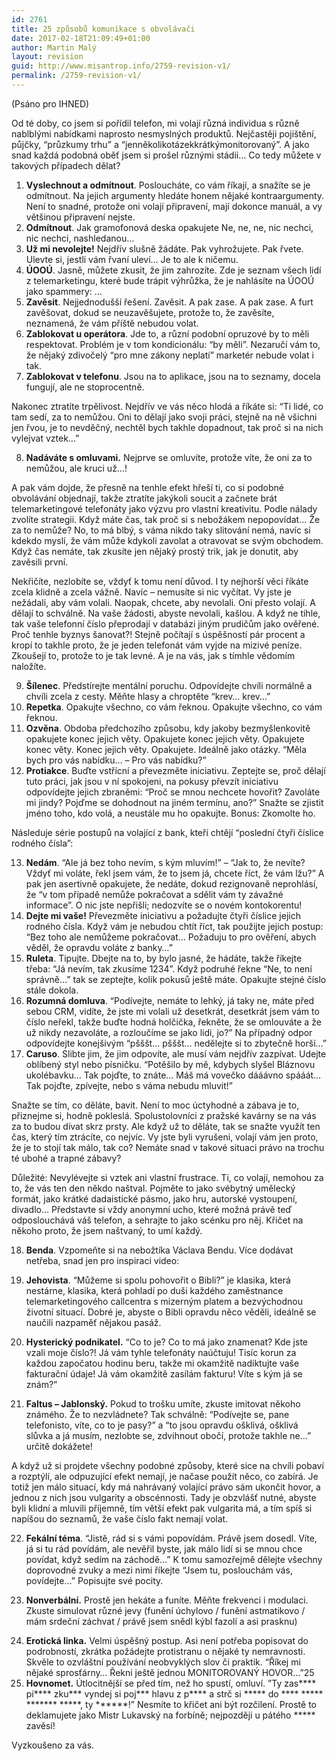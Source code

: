 ```yaml
---
id: 2761
title: 25 způsobů komunikace s obvolávači
date: 2017-02-18T21:09:49+01:00
author: Martin Malý
layout: revision
guid: http://www.misantrop.info/2759-revision-v1/
permalink: /2759-revision-v1/
---
```

(Psáno pro IHNED)

Od té doby, co jsem si pořídil telefon, mi volají různá individua s různě nablblými nabídkami naprosto nesmyslných produktů. Nejčastěji pojištění, půjčky, “průzkumy trhu” a “jenněkolikotázekkrátkýmonitorovaný”. A jako snad každá podobná oběť jsem si prošel různými stádii… Co tedy můžete v takových případech dělat?

  1. **Vyslechnout a odmítnout**. Posloucháte, co vám říkají, a snažíte se je odmítnout. Na jejich argumenty hledáte honem nějaké kontraargumenty. Není to snadné, protože oni volají připravení, mají dokonce manuál, a vy většinou připravení nejste.
  2. **Odmítnout**. Jak gramofonová deska opakujete Ne, ne, ne, nic nechci, nic nechci, nashledanou…
  3. **Už mi nevolejte!** Nejdřív slušně žádáte. Pak vyhrožujete. Pak řvete. Ulevte si, jestli vám řvaní uleví… Je to ale k ničemu.
  4. **ÚOOÚ**. Jasně, můžete zkusit, že jim zahrozíte. Zde je seznam všech lidí z telemarketingu, které bude trápit výhrůžka, že je nahlásíte na ÚOOÚ jako spammery: &#8230;
  5. **Zavěsit**. Nejjednodušší řešení. Zavěsit. A pak zase. A pak zase. A furt zavěšovat, dokud se neuzavěšujete, protože to, že zavěsíte, neznamená, že vám příště nebudou volat.
  6. **Zablokovat u operátora**. Jde to, a různí podobní opruzové by to měli respektovat. Problém je v tom kondicionálu: “by měli”. Nezaručí vám to, že nějaký zdivočelý “pro mne zákony neplatí” marketér nebude volat i tak.
  7. **Zablokovat v telefonu**. Jsou na to aplikace, jsou na to seznamy, docela fungují, ale ne stoprocentně.

Nakonec ztratíte trpělivost. Nejdřív ve vás něco hlodá a říkáte si: “Ti lidé, co tam sedí, za to nemůžou. Oni to dělají jako svoji práci, stejně na ně všichni jen řvou, je to nevděčný, nechtěl bych takhle dopadnout, tak proč si na nich vylejvat vztek…”

<ol start="8">
  <li>
    <strong>Nadáváte s omluvami.</strong> Nejprve se omluvíte, protože víte, že oni za to nemůžou, ale kruci už…!
  </li>
</ol>

A pak vám dojde, že přesně na tenhle efekt hřeší ti, co si podobné obvolávání objednají, takže ztratíte jakýkoli soucit a začnete brát telemarketingové telefonáty jako výzvu pro vlastní kreativitu. Podle nálady zvolíte strategii. Když máte čas, tak proč si s nebožákem nepopovídat… Že za to nemůže? No, to má blbý, s váma nikdo taky slitování nemá, navíc si kdekdo myslí, že vám může kdykoli zavolat a otravovat se svým obchodem. Když čas nemáte, tak zkusíte jen nějaký prostý trik, jak je donutit, aby zavěsili první.

Nekřičíte, nezlobíte se, vždyť k tomu není důvod. I ty nejhorší věci říkáte zcela klidně a zcela vážně. Navíc &#8211; nemusíte si nic vyčítat. Vy jste je nežádali, aby vám volali. Naopak, chcete, aby nevolali. Oni přesto volají. A dělají to schválně. Na vaše žádosti, abyste nevolali, kašlou. A když ne tihle, tak vaše telefonní číslo přeprodají v databázi jiným prudičům jako ověřené. Proč tenhle byznys šanovat?! Stejně počítají s úspěšností pár procent a kropí to takhle proto, že je jeden telefonát vám vyjde na mizivé peníze. Zkoušejí to, protože to je tak levné. A je na vás, jak s tímhle vědomím naložíte.

<ol start="9">
  <li>
    <strong>Šílenec</strong>. Předstírejte mentální poruchu. Odpovídejte chvíli normálně a chvíli zcela z cesty. Měňte hlasy a chroptěte “krev… krev…”
  </li>
  <li>
    <strong>Repetka</strong>. Opakujte všechno, co vám řeknou. Opakujte všechno, co vám řeknou.
  </li>
  <li>
    <strong>Ozvěna</strong>. Obdoba předchozího způsobu, kdy jakoby bezmyšlenkovitě opakujete konec jejich věty. Opakujete konec jejich věty. Opakujete konec věty. Konec jejich věty. Opakujete. Ideálně jako otázky. “Měla bych pro vás nabídku… &#8211; Pro vás nabídku?”
  </li>
  <li>
    <strong>Protiakce</strong>. Buďte vstřícní a převezměte iniciativu. Zeptejte se, proč dělají tuto práci, jak jsou v ní spokojeni, na pokusy převzít iniciativu odpovídejte jejich zbraněmi: “Proč se mnou nechcete hovořit? Zavoláte mi jindy? Pojďme se dohodnout na jiném termínu, ano?” Snažte se zjistit jméno toho, kdo volá, a neustále mu ho opakujte. Bonus: Zkomolte ho.
  </li>
</ol>

Následuje série postupů na volající z bank, kteří chtějí “poslední čtyři číslice rodného čísla”:

<ol start="13">
  <li>
    <strong>Nedám</strong>. “Ale já bez toho nevím, s kým mluvím!” &#8211; “Jak to, že nevíte? Vždyť mi voláte, řekl jsem vám, že to jsem já, chcete říct, že vám lžu?” A pak jen asertivně opakujete, že nedáte, dokud rezignovaně neprohlásí, že “v tom případě nemůže pokračovat a sdělit vám ty závažné informace”. O nic jste nepřišli; nedozvíte se o novém kontokorentu!
  </li>
  <li>
    <strong>Dejte mi vaše!</strong> Převezměte iniciativu a požadujte čtyři číslice jejich rodného čísla. Když vám je nebudou chtít říct, tak použijte jejich postup: “Bez toho ale nemůžeme pokračovat… Požaduju to pro ověření, abych věděl, že opravdu voláte z banky…”
  </li>
  <li>
    <strong>Ruleta</strong>. Tipujte. Dbejte na to, by bylo jasné, že hádáte, takže říkejte třeba: “Já nevím, tak zkusíme 1234”. Když podruhé řekne “Ne, to není správně&#8230;” tak se zeptejte, kolik pokusů ještě máte. Opakujte stejné číslo stále dokola.
  </li>
  <li>
    <strong>Rozumná domluva</strong>. “Podívejte, nemáte to lehký, já taky ne, máte před sebou CRM, vidíte, že jste mi volali už desetkrát, desetkrát jsem vám to číslo neřekl, takže buďte hodná holčička, řekněte, že se omlouváte a že už nikdy nezavoláte, a rozloučíme se jako lidi, jo?” Na případný odpor odpovídejte konejšivým “pšššt… pšššt… nedělejte si to zbytečně horší…”
  </li>
  <li>
    <strong>Caruso</strong>. Slibte jim, že jim odpovíte, ale musí vám nejdřív zazpívat. Udejte oblíbený styl nebo písničku. “Potěšilo by mě, kdybych slyšel Bláznovu ukolébavku… Tak pojďte, to znáte… Máš má vovečko dááávno spááát… Tak pojďte, zpívejte, nebo s váma nebudu mluvit!”
  </li>
</ol>

Snažte se tím, co děláte, bavit. Není to moc úctyhodné a zábava je to, přiznejme si, hodně pokleslá. Spolustolovníci z pražské kavárny se na vás za to budou dívat skrz prsty. Ale když už to děláte, tak se snažte využít ten čas, který tím ztrácíte, co nejvíc. Vy jste byli vyrušeni, volají vám jen proto, že je to stojí tak málo, tak co? Nemáte snad v takové situaci právo na trochu té ubohé a trapné zábavy?

Důležité: Nevylévejte si vztek ani vlastní frustrace. Ti, co volají, nemohou za to, že vás ten den někdo naštval. Pojměte to jako svébytný umělecký formát, jako krátké dadaistické pásmo, jako hru, autorské vystoupení, divadlo… Představte si vždy anonymní ucho, které možná právě teď odposlouchává váš telefon, a sehrajte to jako scénku pro něj. Křičet na někoho proto, že jsem naštvaný, to umí každý.

<ol start="18">
  <li>
    <strong>Benda</strong>. Vzpomeňte si na nebožtíka Václava Bendu. Více dodávat netřeba, snad jen pro inspiraci video:<br />
  </li>
</ol>

<ol start="19">
  <li>
    <strong>Jehovista</strong>. “Můžeme si spolu pohovořit o Bibli?” je klasika, která nestárne, klasika, která pohladí po duši každého zaměstnance telemarketingového callcentra s mizerným platem a bezvýchodnou životní situací. Dobré je, abyste o Bibli opravdu něco věděli, ideálně se naučili nazpaměť nějakou pasáž.
  </li>
</ol>

<ol start="20">
  <li>
    <strong>Hysterický podnikatel.</strong> “Co to je? Co to má jako znamenat? Kde jste vzali moje číslo?! Já vám tyhle telefonáty naúčtuju! Tisíc korun za každou započatou hodinu beru, takže mi okamžitě nadiktujte vaše fakturační údaje! Já vám okamžitě zasílám fakturu! Víte s kým já se znám?”
  </li>
</ol>

<ol start="21">
  <li>
    <strong>Faltus &#8211; Jablonský.</strong> Pokud to trošku umíte, zkuste imitovat někoho známého. Že to nezvládnete? Tak schválně: “Podívejte se, pane telefonisto, víte, co to je pasy?” a “to jsou opravdu ošklivá, ošklivá slůvka a já musím, nezlobte se, zdvihnout obočí, protože takhle ne…” určitě dokážete!
  </li>
</ol>

A když už si projdete všechny podobné způsoby, které sice na chvíli pobaví a rozptýlí, ale odpuzující efekt nemají, je načase použít něco, co zabírá. Je totiž jen málo situací, kdy má nahrávaný volající právo sám ukončit hovor, a jednou z nich jsou vulgarity a obscénnosti. Tady je obzvlášť nutné, abyste byli klidní a mluvili příjemně, tím větší efekt pak vulgarita má, a tím spíš si napíšou do seznamů, že vaše číslo fakt nemají volat.

<ol start="22">
  <li>
    <strong>Fekální téma</strong>. “Jistě, rád si s vámi popovídám. Právě jsem dosedl. Víte, já si tu rád povídám, ale nevěřil byste, jak málo lidí si se mnou chce povídat, když sedím na záchodě…” K tomu samozřejmě dělejte všechny doprovodné zvuky a mezi nimi říkejte “Jsem tu, poslouchám vás, povídejte…” Popisujte své pocity.
  </li>
</ol>

<ol start="23">
  <li>
    <strong>Nonverbální.</strong> Prostě jen hekáte a funíte. Měňte frekvenci i modulaci. Zkuste simulovat různé jevy (funění úchylovo / funění astmatikovo / mám srdeční záchvat / právě jsem snědl kýbl fazolí a asi prasknu)
  </li>
</ol>

<ol start="24">
  <li>
    <strong>Erotická linka.</strong> Velmi úspěšný postup. Asi není potřeba popisovat do podrobností, zkrátka požádejte protistranu o nějaké ty nemravnosti. Skvěle to ozvláštní používání neobvyklých slov či praktik. “Říkej mi nějaké sprosťárny… Řekni ještě jednou MONITOROVANÝ HOVOR…”25
  </li>
  <li>
    <strong> Hovnomet.</strong> Útlocitnější se před tím, než ho spustí, omluví. ”Ty zas**** pí**** zku*** vyndej si poj*** hlavu z p**** a strč si ***** do **** ***** ******* *****, ty ******!” Nesmíte to křičet ani být rozčilení. Prostě to deklamujete jako Mistr Lukavský na forbíně; nejpozději u pátého ***** zavěsí!
  </li>
</ol>

Vyzkoušeno za vás.